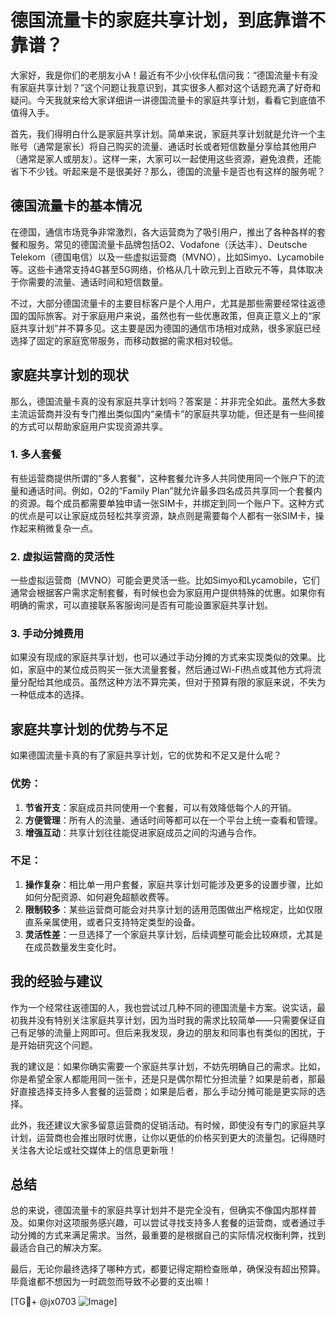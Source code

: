 # 德国流量卡的家庭共享计划，到底靠谱不靠谱？

大家好，我是你们的老朋友小A！最近有不少小伙伴私信问我：“德国流量卡有没有家庭共享计划？”这个问题让我意识到，其实很多人都对这个话题充满了好奇和疑问。今天我就来给大家详细讲一讲德国流量卡的家庭共享计划，看看它到底值不值得入手。

首先，我们得明白什么是家庭共享计划。简单来说，家庭共享计划就是允许一个主账号（通常是家长）将自己购买的流量、通话时长或者短信数量分享给其他用户（通常是家人或朋友）。这样一来，大家可以一起使用这些资源，避免浪费，还能省下不少钱。听起来是不是很美好？那么，德国的流量卡是否也有这样的服务呢？

## 德国流量卡的基本情况

在德国，通信市场竞争非常激烈，各大运营商为了吸引用户，推出了各种各样的套餐和服务。常见的德国流量卡品牌包括O2、Vodafone（沃达丰）、Deutsche Telekom（德国电信）以及一些虚拟运营商（MVNO），比如Simyo、Lycamobile等。这些卡通常支持4G甚至5G网络，价格从几十欧元到上百欧元不等，具体取决于你需要的流量、通话时间和短信数量。

不过，大部分德国流量卡的主要目标客户是个人用户，尤其是那些需要经常往返德国的国际旅客。对于家庭用户来说，虽然也有一些优惠政策，但真正意义上的“家庭共享计划”并不算多见。这主要是因为德国的通信市场相对成熟，很多家庭已经选择了固定的家庭宽带服务，而移动数据的需求相对较低。

## 家庭共享计划的现状

那么，德国流量卡真的没有家庭共享计划吗？答案是：并非完全如此。虽然大多数主流运营商并没有专门推出类似国内“亲情卡”的家庭共享功能，但还是有一些间接的方式可以帮助家庭用户实现资源共享。

### 1. **多人套餐**
有些运营商提供所谓的“多人套餐”，这种套餐允许多人共同使用同一个账户下的流量和通话时间。例如，O2的“Family Plan”就允许最多四名成员共享同一个套餐内的资源。每个成员都需要单独申请一张SIM卡，并绑定到同一个账户下。这种方式的优点是可以让家庭成员轻松共享资源，缺点则是需要每个人都有一张SIM卡，操作起来稍微复杂一点。

### 2. **虚拟运营商的灵活性**
一些虚拟运营商（MVNO）可能会更灵活一些。比如Simyo和Lycamobile，它们通常会根据客户需求定制套餐，有时候也会为家庭用户提供特殊的优惠。如果你有明确的需求，可以直接联系客服询问是否有可能设置家庭共享计划。

### 3. **手动分摊费用**
如果没有现成的家庭共享计划，也可以通过手动分摊的方式来实现类似的效果。比如，家庭中的某位成员购买一张大流量套餐，然后通过Wi-Fi热点或其他方式将流量分配给其他成员。虽然这种方法不算完美，但对于预算有限的家庭来说，不失为一种低成本的选择。

## 家庭共享计划的优势与不足

如果德国流量卡真的有了家庭共享计划，它的优势和不足又是什么呢？

### 优势：
1. **节省开支**：家庭成员共同使用一个套餐，可以有效降低每个人的开销。
2. **方便管理**：所有人的流量、通话时间等都可以在一个平台上统一查看和管理。
3. **增强互动**：共享计划往往能促进家庭成员之间的沟通与合作。

### 不足：
1. **操作复杂**：相比单一用户套餐，家庭共享计划可能涉及更多的设置步骤，比如如何分配资源、如何避免超额收费等。
2. **限制较多**：某些运营商可能会对共享计划的适用范围做出严格规定，比如仅限直系亲属使用，或者只支持特定类型的设备。
3. **灵活性差**：一旦选择了一个家庭共享计划，后续调整可能会比较麻烦，尤其是在成员数量发生变化时。

## 我的经验与建议

作为一个经常往返德国的人，我也尝试过几种不同的德国流量卡方案。说实话，最初我并没有特别关注家庭共享计划，因为当时我的需求比较简单——只需要保证自己有足够的流量上网即可。但后来我发现，身边的朋友和同事也有类似的困扰，于是开始研究这个问题。

我的建议是：如果你确实需要一个家庭共享计划，不妨先明确自己的需求。比如，你是希望全家人都能用同一张卡，还是只是偶尔帮忙分担流量？如果是前者，那最好直接选择支持多人套餐的运营商；如果是后者，那么手动分摊可能是更实际的选择。

此外，我还建议大家多留意运营商的促销活动。有时候，即使没有专门的家庭共享计划，运营商也会推出限时优惠，让你以更低的价格买到更大的流量包。记得随时关注各大论坛或社交媒体上的信息更新哦！

## 总结

总的来说，德国流量卡的家庭共享计划并不是完全没有，但确实不像国内那样普及。如果你对这项服务感兴趣，可以尝试寻找支持多人套餐的运营商，或者通过手动分摊的方式来满足需求。当然，最重要的是根据自己的实际情况权衡利弊，找到最适合自己的解决方案。

最后，无论你最终选择了哪种方式，都要记得定期检查账单，确保没有超出预算。毕竟谁都不想因为一时疏忽而导致不必要的支出嘛！

[TG💪+ @jx0703 ![Image](https://github.com/user-attachments/assets/dbca1d08-cadb-493c-b0ec-ad6f7a83f270)]